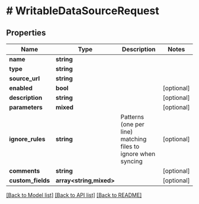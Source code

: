 # # WritableDataSourceRequest

## Properties

Name | Type | Description | Notes
------------ | ------------- | ------------- | -------------
**name** | **string** |  |
**type** | **string** |  |
**source_url** | **string** |  |
**enabled** | **bool** |  | [optional]
**description** | **string** |  | [optional]
**parameters** | **mixed** |  | [optional]
**ignore_rules** | **string** | Patterns (one per line) matching files to ignore when syncing | [optional]
**comments** | **string** |  | [optional]
**custom_fields** | **array<string,mixed>** |  | [optional]

[[Back to Model list]](../../README.md#models) [[Back to API list]](../../README.md#endpoints) [[Back to README]](../../README.md)
